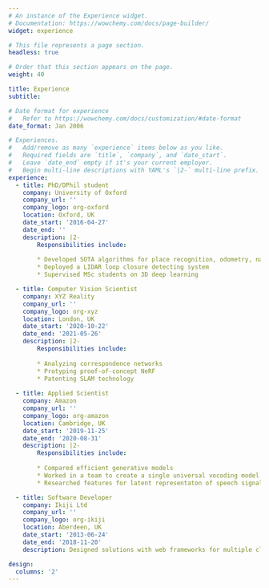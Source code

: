 ```yaml
---
# An instance of the Experience widget.
# Documentation: https://wowchemy.com/docs/page-builder/
widget: experience

# This file represents a page section.
headless: true

# Order that this section appears on the page.
weight: 40

title: Experience
subtitle:

# Date format for experience
#   Refer to https://wowchemy.com/docs/customization/#date-format
date_format: Jan 2006

# Experiences.
#   Add/remove as many `experience` items below as you like.
#   Required fields are `title`, `company`, and `date_start`.
#   Leave `date_end` empty if it's your current employer.
#   Begin multi-line descriptions with YAML's `|2-` multi-line prefix.
experience:
  - title: PhD/DPhil student
    company: University of Oxford
    company_url: ''
    company_logo: org-oxford
    location: Oxford, UK
    date_start: '2016-04-27'
    date_end: ''
    description: |2-
        Responsibilities include:
        
        * Developed SOTA algorithms for place recognition, odometry, navigation
        * Deployed a LIDAR loop closure detecting system
        * Supervised MSc students on 3D deep learning

  - title: Computer Vision Scientist
    company: XYZ Reality
    company_url: ''
    company_logo: org-xyz
    location: London, UK
    date_start: '2020-10-22'
    date_end: '2021-05-26'
    description: |2-
        Responsibilities include:
        
        * Analyzing correspondence networks
        * Protyping proof-of-concept NeRF
        * Patenting SLAM technology
        
  - title: Applied Scientist
    company: Amazon
    company_url: ''
    company_logo: org-amazon
    location: Cambridge, UK
    date_start: '2019-11-25'
    date_end: '2020-08-31'
    description: |2-
        Responsibilities include:
        
        * Compared efficient generative models
        * Worked in a team to create a single universal vocoding model replacing 43 other models
        * Researched features for latent representaton of speech signals

  - title: Software Developer
    company: Ikiji Ltd
    company_url: ''
    company_logo: org-ikiji
    location: Aberdeen, UK
    date_start: '2013-06-24'
    date_end: '2018-11-20'
    description: Designed solutions with web frameworks for multiple clients

design:
  columns: '2'
---
```

